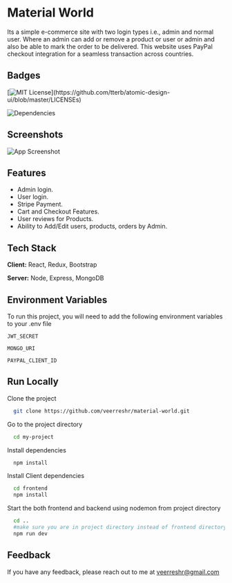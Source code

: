 
# Material World

Its a simple e-commerce site with two login types i.e., admin and normal user. Where an admin can add or remove a product or user or admin and also be able to mark the order to be delivered. This website uses PayPal checkout integration for a seamless transaction across countries.


## Badges



[![MIT License](https://img.shields.io/apm/l/atomic-design-ui.svg?)](https://github.com/tterb/atomic-design-ui/blob/master/LICENSEs)

![Dependencies](https://img.shields.io/david/veerreshr/material-world)

  
## Screenshots

![App Screenshot](https://res.cloudinary.com/dcgefz04y/image/upload/v1617304164/projects/materialworld_utg88m.png)

  
## Features

- Admin login.
- User login.
- Stripe Payment.
- Cart and Checkout Features.
- User reviews for Products.
- Ability to Add/Edit users, products, orders by Admin.

  
## Tech Stack

**Client:** React, Redux, Bootstrap

**Server:** Node, Express, MongoDB

  
## Environment Variables

To run this project, you will need to add the following environment variables to your .env file

`JWT_SECRET`

`MONGO_URI`

`PAYPAL_CLIENT_ID`


  
## Run Locally

Clone the project

```bash
  git clone https://github.com/veerreshr/material-world.git
```

Go to the project directory

```bash
  cd my-project
```

Install dependencies

```bash
  npm install
```

Install Client dependencies

```bash
  cd frontend
  npm install
```

Start the both frontend and backend using nodemon from project directory

```bash
  cd .. 
  #make sure you are in project directory instead of frontend directory.
  npm run dev
```

  
## Feedback

If you have any feedback, please reach out to me at veerreshr@gmail.com

  
